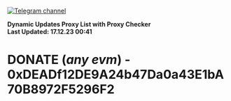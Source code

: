 [![Telegram channel](https://img.shields.io/endpoint?url=https://runkit.io/damiankrawczyk/telegram-badge/branches/master?url=https://t.me/n4z4v0d)](https://t.me/n4z4v0d) 

**Dynamic Updates Proxy List with Proxy Checker**  
**Last Updated: 17.12.23 00:41**

# DONATE (_any evm_) - 0xDEADf12DE9A24b47Da0a43E1bA70B8972F5296F2
